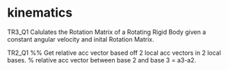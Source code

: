 # kinematics
TR3_Q1
Calulates the Rotation Matrix of a Rotating Rigid Body given a constant angular velocity and inital Rotation Matrix.

TR2_Q1
%% Get relative acc vector based off 2 local acc vectors in 2 local bases.
%  relative acc vector between base 2 and base 3 = a3-a2.
